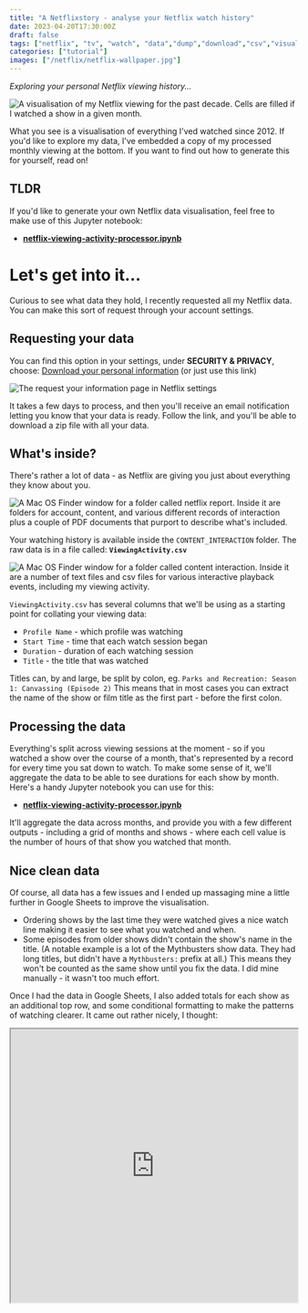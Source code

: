 ```yaml
---
title: "A Netflixstory - analyse your Netflix watch history"
date: 2023-04-20T17:30:00Z
draft: false
tags: ["netflix", "tv", "watch", "data","dump","download","csv","visualisation", "jupyter", "python", "pandas"]
categories: ["tutorial"]
images: ["/netflix/netflix-wallpaper.jpg"]
---
```


_Exploring your personal Netflix viewing history..._

![A visualisation of my Netflix viewing for the past decade. Cells are filled if I watched a show in a given month.](/netflix/netflix-visualisation.png)

What you see is a visualisation of everything I'ved watched since 2012. If you'd like to explore my data, I've embedded a copy of my processed monthly viewing at the bottom. If you want to find out how to generate this for yourself, read on!

## TLDR

If you'd like to generate your own Netflix data visualisation, feel free to make use of this Jupyter notebook:

* **[netflix-viewing-activity-processor.ipynb](https://colab.research.google.com/drive/1VbYt0abbyCSMGgXd9wrCy2He2rC5D1r3?usp=sharing)**

# Let's get into it...

Curious to see what data they hold, I recently requested all my Netflix data. You can make this sort of request through your account settings.

## Requesting your data

You can find this option in your settings, under **SECURITY & PRIVACY**, choose: [Download your personal information](https://www.netflix.com/account/getmyinfo) (or just use this link)

![The request your information page in Netflix settings](/netflix/request-your-information.png)

It takes a few days to process, and then you'll receive an email notification letting you know that your data is ready. Follow the link, and you'll be able to download a zip file with all your data.

## What's inside?

There's rather a lot of data - as Netflix are giving you just about everything they know about you.

![A Mac OS Finder window for a folder called netflix report. Inside it are folders for account, content, and various different records of interaction plus a couple of PDF documents that purport to describe what's included.](/netflix/netflix-report.png)

Your watching history is available inside the `CONTENT_INTERACTION` folder. The raw data is in a file called: **`ViewingActivity.csv`**

![A Mac OS Finder window for a folder called content interaction. Inside it are a number of text files and csv files for various interactive playback events, including my viewing activity.](/netflix/content-interaction.png)

`ViewingActivity.csv` has several columns that we'll be using as a starting point for collating your viewing data:

* `Profile Name` - which profile was watching
* `Start Time` - time that each watch session began
* `Duration` - duration of each watching session
* `Title` - the title that was watched

Titles can, by and large, be split by colon, eg. `Parks and Recreation: Season 1: Canvassing (Episode 2)` This means that in most cases you can extract the name of the show or film title as the first part - before the first colon.

## Processing the data

Everything's split across viewing sessions at the moment - so if you watched a show over the course of a month, that's represented by a record for every time you sat down to watch. To make some sense of it, we'll aggregate the data to be able to see durations for each show by month. Here's a handy Jupyter notebook you can use for this:

* **[netflix-viewing-activity-processor.ipynb](https://colab.research.google.com/drive/1VbYt0abbyCSMGgXd9wrCy2He2rC5D1r3?usp=sharing)**

It'll aggregate the data across months, and provide you with a few different outputs - including a grid of months and shows - where each cell value is the number of hours of that show you watched that month.

## Nice clean data

Of course, all data has a few issues and I ended up massaging mine a little further in Google Sheets to improve the visualisation.

* Ordering shows by the last time they were watched gives a nice watch line making it easier to see what you watched and when.
* Some episodes from older shows didn't contain the show's name in the title. (A notable example is a lot of the Mythbusters show data. They had long titles, but didn't have a `Mythbusters:` prefix at all.) This means they won't be counted as the same show until you fix the data. I did mine manually - it wasn't too much effort.

Once I had the data in Google Sheets, I also added totals for each show as an additional top row, and some conditional formatting to make the patterns of watching clearer. It came out rather nicely, I thought:

<iframe style="width:100%; height: 480px;" src="https://docs.google.com/spreadsheets/d/e/2PACX-1vTGgrQK2lNJNIkgd4c9HIQkBoOCfK5AQYyPD2xLnHfNL_pJOzpQ7v5imaEpH5U-aZpnb9Yzr0GJdd0u/pubhtml?gid=1428778339&single=true&widget=true&headers=false"></iframe>
